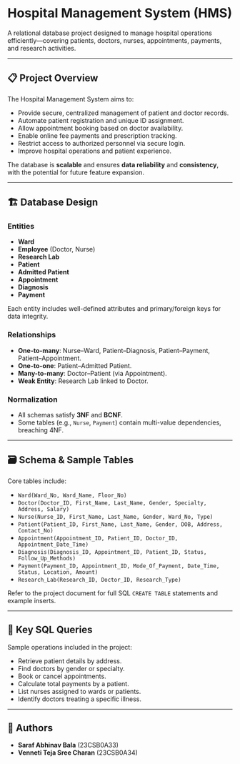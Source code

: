 # Hospital Management System (HMS)

A relational database project designed to manage hospital operations efficiently—covering patients, doctors, nurses, appointments, payments, and research activities.

---

## 📋 Project Overview
The Hospital Management System aims to:
- Provide secure, centralized management of patient and doctor records.
- Automate patient registration and unique ID assignment.
- Allow appointment booking based on doctor availability.
- Enable online fee payments and prescription tracking.
- Restrict access to authorized personnel via secure login.
- Improve hospital operations and patient experience.

The database is **scalable** and ensures **data reliability** and **consistency**, with the potential for future feature expansion.

---

## 🏗️ Database Design

### Entities
- **Ward**
- **Employee** (Doctor, Nurse)
- **Research Lab**
- **Patient**
- **Admitted Patient**
- **Appointment**
- **Diagnosis**
- **Payment**

Each entity includes well-defined attributes and primary/foreign keys for data integrity.

### Relationships
- **One-to-many**: Nurse–Ward, Patient–Diagnosis, Patient–Payment, Patient–Appointment.
- **One-to-one**: Patient–Admitted Patient.
- **Many-to-many**: Doctor–Patient (via Appointment).
- **Weak Entity**: Research Lab linked to Doctor.

### Normalization
- All schemas satisfy **3NF** and **BCNF**.
- Some tables (e.g., `Nurse`, `Payment`) contain multi-value dependencies, breaching 4NF.

---

## 🗃️ Schema & Sample Tables
Core tables include:
- `Ward(Ward_No, Ward_Name, Floor_No)`
- `Doctor(Doctor_ID, First_Name, Last_Name, Gender, Specialty, Address, Salary)`
- `Nurse(Nurse_ID, First_Name, Last_Name, Gender, Ward_No, Type)`
- `Patient(Patient_ID, First_Name, Last_Name, Gender, DOB, Address, Contact_No)`
- `Appointment(Appointment_ID, Patient_ID, Doctor_ID, Appointment_Date_Time)`
- `Diagnosis(Diagnosis_ID, Appointment_ID, Patient_ID, Status, Follow_Up_Methods)`
- `Payment(Payment_ID, Appointment_ID, Mode_Of_Payment, Date_Time, Status, Location, Amount)`
- `Research_Lab(Research_ID, Doctor_ID, Research_Type)`

Refer to the project document for full SQL `CREATE TABLE` statements and example inserts.

---

## 🔎 Key SQL Queries
Sample operations included in the project:
- Retrieve patient details by address.
- Find doctors by gender or specialty.
- Book or cancel appointments.
- Calculate total payments by a patient.
- List nurses assigned to wards or patients.
- Identify doctors treating a specific illness.

---


## 👥 Authors
- **Saraf Abhinav Bala** (23CSB0A33)
- **Venneti Teja Sree Charan** (23CSB0A34)



